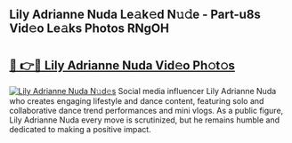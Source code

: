 ## Lily Adrianne Nuda Le𝚊k𝚎d N𝚞𝚍e - Part-u8s Vid𝚎o Le𝚊ks Photos RNgOH

# <h2><a href="http://fbfcmzx.evod.top/?m=Lily+Adrianne+Nuda">🔗 👉🔴 Lily Adrianne Nuda Vid𝚎o Ph𝚘t𝚘s</a></h2>

[![Lily Adrianne Nuda N𝚞d𝚎s](https://i.imgur.com/8V9OHl7.gif)](http://fbfcmzx.evod.top/?m=Lily+Adrianne+Nuda)
Social media influencer Lily Adrianne Nuda who creates engaging lifestyle and dance content, featuring solo and collaborative dance trend performances and mini vlogs. As a public figure, Lily Adrianne Nuda every move is scrutinized, but he remains humble and dedicated to making a positive impact. 
